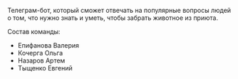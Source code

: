 Телеграм-бот, который сможет отвечать на популярные вопросы людей о том, что нужно знать и уметь, чтобы забрать животное из приюта.

Состав команды:

- Епифанова Валерия
- Кочерга Ольга
- Назаров Артем
- Тыщенко Евгений